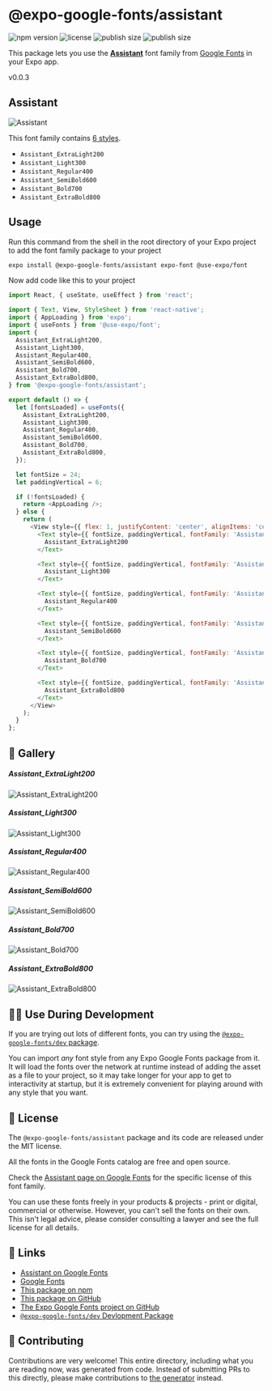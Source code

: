 # @expo-google-fonts/assistant

![npm version](https://flat.badgen.net/npm/v/@expo-google-fonts/assistant)
![license](https://flat.badgen.net/github/license/expo/google-fonts)
![publish size](https://flat.badgen.net/packagephobia/install/@expo-google-fonts/assistant)
![publish size](https://flat.badgen.net/packagephobia/publish/@expo-google-fonts/assistant)

This package lets you use the [**Assistant**](https://fonts.google.com/specimen/Assistant) font family from [Google Fonts](https://fonts.google.com/) in your Expo app.

v0.0.3

## Assistant

![Assistant](./font-family.png)

This font family contains [6 styles](#-gallery).

- `Assistant_ExtraLight200`
- `Assistant_Light300`
- `Assistant_Regular400`
- `Assistant_SemiBold600`
- `Assistant_Bold700`
- `Assistant_ExtraBold800`

## Usage

Run this command from the shell in the root directory of your Expo project to add the font family package to your project
```sh
expo install @expo-google-fonts/assistant expo-font @use-expo/font
```

Now add code like this to your project
```js
import React, { useState, useEffect } from 'react';

import { Text, View, StyleSheet } from 'react-native';
import { AppLoading } from 'expo';
import { useFonts } from '@use-expo/font';
import {
  Assistant_ExtraLight200,
  Assistant_Light300,
  Assistant_Regular400,
  Assistant_SemiBold600,
  Assistant_Bold700,
  Assistant_ExtraBold800,
} from '@expo-google-fonts/assistant';

export default () => {
  let [fontsLoaded] = useFonts({
    Assistant_ExtraLight200,
    Assistant_Light300,
    Assistant_Regular400,
    Assistant_SemiBold600,
    Assistant_Bold700,
    Assistant_ExtraBold800,
  });

  let fontSize = 24;
  let paddingVertical = 6;

  if (!fontsLoaded) {
    return <AppLoading />;
  } else {
    return (
      <View style={{ flex: 1, justifyContent: 'center', alignItems: 'center' }}>
        <Text style={{ fontSize, paddingVertical, fontFamily: 'Assistant_ExtraLight200' }}>
          Assistant_ExtraLight200
        </Text>

        <Text style={{ fontSize, paddingVertical, fontFamily: 'Assistant_Light300' }}>
          Assistant_Light300
        </Text>

        <Text style={{ fontSize, paddingVertical, fontFamily: 'Assistant_Regular400' }}>
          Assistant_Regular400
        </Text>

        <Text style={{ fontSize, paddingVertical, fontFamily: 'Assistant_SemiBold600' }}>
          Assistant_SemiBold600
        </Text>

        <Text style={{ fontSize, paddingVertical, fontFamily: 'Assistant_Bold700' }}>
          Assistant_Bold700
        </Text>

        <Text style={{ fontSize, paddingVertical, fontFamily: 'Assistant_ExtraBold800' }}>
          Assistant_ExtraBold800
        </Text>
      </View>
    );
  }
};

```

## 🔡 Gallery

##### Assistant_ExtraLight200
![Assistant_ExtraLight200](./6f4c276bf1e4d52183015128074de4702a86fc31cce04f575a8ebef54a077c78.ttf.png)

##### Assistant_Light300
![Assistant_Light300](./ad7ba792736448061fddf24806abe616e89d7a21a00d169ac4bf95db35ffe9cc.ttf.png)

##### Assistant_Regular400
![Assistant_Regular400](./1ffb8d00a2bd6ab725bb34dc8eaf61737481f6b285988332e4f6a4b60279dbde.ttf.png)

##### Assistant_SemiBold600
![Assistant_SemiBold600](./1dc8095e8dddae977007770ce433f8ed1e374d0a83d7330ecea3b335109a4985.ttf.png)

##### Assistant_Bold700
![Assistant_Bold700](./81008b85f8a91125a8efe85a353982fe1b825def9ef33eed881b709a6debf250.ttf.png)

##### Assistant_ExtraBold800
![Assistant_ExtraBold800](./a7370c1c3e5649abcfa6f44475eed601eb070ab934a708081b87627827d5463a.ttf.png)


## 👩‍💻 Use During Development

If you are trying out lots of different fonts, you can try using the [`@expo-google-fonts/dev` package](https://github.com/expo/google-fonts/tree/master/font-packages/dev#readme).

You can import *any* font style from any Expo Google Fonts package from it. It will load the fonts
over the network at runtime instead of adding the asset as a file to your project, so it may take longer
for your app to get to interactivity at startup, but it is extremely convenient
for playing around with any style that you want.

## 📖 License

The `@expo-google-fonts/assistant` package and its code are released under the MIT license.

All the fonts in the Google Fonts catalog are free and open source.

Check the [Assistant page on Google Fonts](https://fonts.google.com/specimen/Assistant) for the specific license of this font family.

You can use these fonts freely in your products & projects - print or digital, commercial or otherwise. However, you can't sell the fonts on their own. This isn't legal advice, please consider consulting a lawyer and see the full license for all details.

## 🔗 Links

- [Assistant on Google Fonts](https://fonts.google.com/specimen/Assistant)
- [Google Fonts](https://fonts.google.com/)
- [This package on npm](https://www.npmjs.com/package/@expo-google-fonts/assistant)
- [This package on GitHub](https://github.com/expo/google-fonts/tree/master/font-packages/assistant)
- [The Expo Google Fonts project on GitHub](https://github.com/expo/google-fonts)
- [`@expo-google-fonts/dev` Devlopment Package](https://github.com/expo/google-fonts/tree/master/font-packages/dev)


## 🤝 Contributing

Contributions are very welcome! This entire directory, including what you are reading now, was generated from code. Instead of submitting PRs to this directly, please make contributions to [the generator](https://github.com/expo/google-fonts/tree/master/packages/generator) instead.
